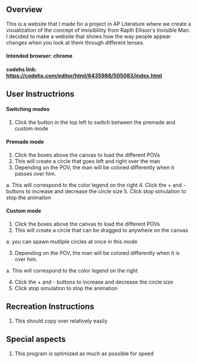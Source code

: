 ## Overview
This is a website that I made for a project in AP Literature where we create a visualization of the concept of invisiblility from Raplh Ellison's Invisible Man. I decided to make a website that shows how the way people appear changes when you look at them through different lenses.

#### Intended browser: chrome
#### codehs link: https://codehs.com/editor/html/6435988/505083/index.html

## User Instructrions
#### Switching modes
1. Click the button in the top left to switch between the premade and custom mode

#### Premade mode
1. Click the boxes above the canvas to load the different POVs
2. This will create a circle that goes left and right over the man
3. Depending on the POV, the man will be colored differently when it passes over him.
  
  a. This will correspond to the color legend on the right
4. Click the + and - buttons to increase and decrease the circle size
5. Click stop simulation to stop the animation

#### Custom mode
1. Click the boxes above the canvas to load the different POVs
2. This will create a circle that can be dragged to anywhere on the canvas
  
  a. you can spawn mutliple circles at once in this mode

3. Depending on the POV, the man will be colored differently when it is over him.
  
  a. This will correspond to the color legend on the right

4. Click the + and - buttons to increase and decrease the circle size
5. Click stop simulation to stop the animation

## Recreation Instructions
1. This should copy over relatively easily
## Special aspects
1. This program is optimized as much as possible for speed
